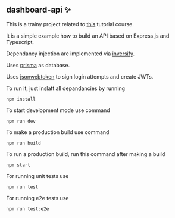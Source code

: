 
## dashboard-api ✨

This is a trainy project related to [this](https://www.udemy.com/course/nodejs-start/learn/lecture/28136972#overview) tutorial course.

It is a simple example how to build an API based on Express.js and Typescript. 


Dependancy injection are implemented via [inversify](https://www.npmjs.com/package/inversify). 

Uses [prisma](https://www.prisma.io/) as database. 

Uses [jsonwebtoken](https://www.npmjs.com/package/jsonwebtoken) to sign login attempts and create JWTs.

To run it, just inslatt all depandancies by running


```
npm install
```

To start development mode use command

```
npm run dev
```

To make a production build use command

```
npm run build
```
To run a production build, run this command after making a build

```
npm start
```
For running unit tests use

```
npm run test
```
For running e2e tests use

```
npm run test:e2e
```
